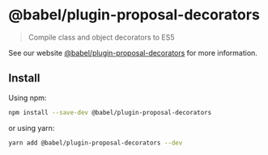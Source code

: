 # @babel/plugin-proposal-decorators

> Compile class and object decorators to ES5

See our website [@babel/plugin-proposal-decorators](https://babeljs.io/docs/babel-plugin-proposal-decorators) for more information.

## Install

Using npm:

```sh
npm install --save-dev @babel/plugin-proposal-decorators
```

or using yarn:

```sh
yarn add @babel/plugin-proposal-decorators --dev
```
